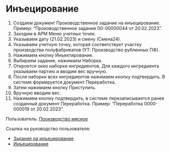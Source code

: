 # Инъецирование

1. Создаем документ Производственное задание на инъецирование. Пример: “Производственное задание 00-00000044 от 20.02.2023”.
2. Заходим в АРМ Меню учетных точек.
3. Указываем дату (21.02.2023) и смену (Смена24).
4. Указываем учетную точку, которая соответствует участку производства полуфабрикатов (УТ: Производство рубленных ПФ).
5. Нажимаем кнопку Инъектирование.
6. Выбираем задание, нажимаем Наборка.
7. Откроется окно наборки ингредиентов. Для каждого ингредиента указываем партию и вводим вес вручную.
8. После наборки всех ингредиентов нажимаем кнопку подтвердить. В системе формируется документ Переработка.
9. Затем нажимаем кнопку Приступить.
10. Вручную вводим вес.
11. Нажимаем кнопку подтвердить, в системе перезаписывается ранее созданный документ Переработка. Пример: “Переработка 0000-000019 от 20.02.2023”.

Пользователь: [Производство мясное](../Users/MeatManufacture.md)

Ссылка на руководство пользователя: 
<ul>
    <li><a href="https://konstanta-it.github.io/erp4food/Manufacture/Meat/ProcessingWithTheAddition/CreateTaskForAnInjection/" target="_blank">Задание на инъецирование</a></li>
    <li><a href="https://konstanta-it.github.io/erp4food/Manufacture/Meat/ProcessingWithTheAddition/Injection/" target="_blank">Инъецирование</a></li>
</ul>


